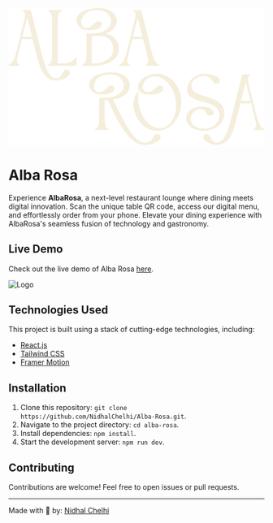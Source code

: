 ![Logo](https://github.com/NidhalChelhi/Alba-Rosa/blob/main/public/logo/logo_light.svg)


# Alba Rosa
Experience **AlbaRosa**, a next-level restaurant lounge where dining meets digital innovation. Scan the unique table QR code, access our digital menu, and effortlessly order from your phone. Elevate your dining experience with AlbaRosa's seamless fusion of technology and gastronomy.


## Live Demo
Check out the live demo of Alba Rosa [here](https://albarosa.vercel.app).


![Logo](https://github.com/NidhalChelhi/Alba-Rosa/blob/main/public/showcase/albarosa_showcase.png)


## Technologies Used
This project is built using a stack of cutting-edge technologies, including:
- [React.js](https://reactjs.org/)
- [Tailwind CSS](https://tailwindcss.com/)
- [Framer Motion](https://www.framer.com/motion/)


## Installation
1. Clone this repository: `git clone https://github.com/NidhalChelhi/Alba-Rosa.git`.
2. Navigate to the project directory: `cd alba-rosa`.
3. Install dependencies: `npm install`.
4. Start the development server: `npm run dev`.


## Contributing
Contributions are welcome! Feel free to open issues or pull requests.

---

Made with 🤍 by: [Nidhal Chelhi](https://nidhalchelhi.vercel.app)
